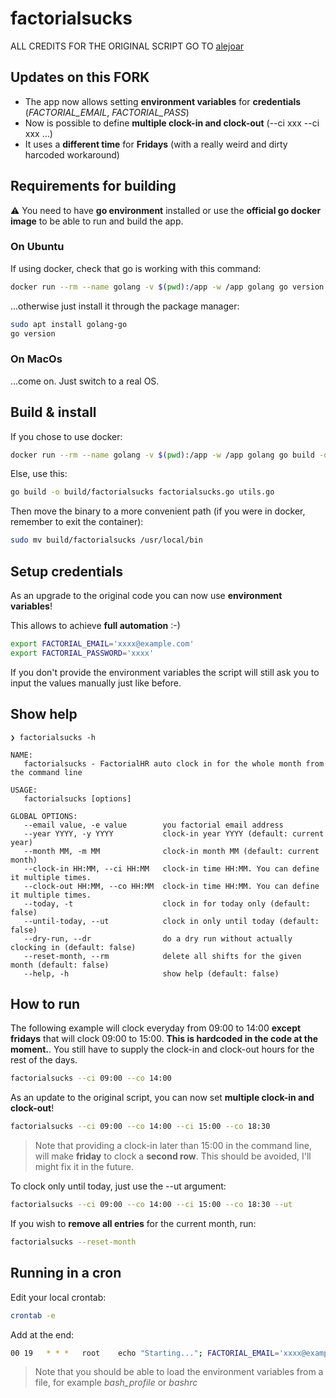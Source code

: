 # factorialsucks

ALL CREDITS FOR THE ORIGINAL SCRIPT GO TO [alejoar](https://github.com/alejoar/factorialsucks)

## Updates on this FORK

- The app now allows setting **environment variables** for **credentials** (*FACTORIAL_EMAIL*, *FACTORIAL_PASS*)
- Now is possible to define **multiple clock-in and clock-out** (--ci xxx --ci xxx ...)
- It uses a **different time** for **Fridays** (with a really weird and dirty harcoded workaround)

## Requirements for building

:warning: You need to have **go environment** installed or use the **official go docker image** to be able to run and build the app.

### On Ubuntu

If using docker, check that go is working with this command:

```bash
docker run --rm --name golang -v $(pwd):/app -w /app golang go version
```

...otherwise just install it through the package manager:

```bash
sudo apt install golang-go
go version
```

### On MacOs

...come on. Just switch to a real OS.

## Build & install

If you chose to use docker:

```bash
docker run --rm --name golang -v $(pwd):/app -w /app golang go build -o build/factorialsucks factorialsucks.go utils.go
```

Else, use this:

```bash
go build -o build/factorialsucks factorialsucks.go utils.go
```

Then move the binary to a more convenient path (if you were in docker, remember to exit the container):

```bash
sudo mv build/factorialsucks /usr/local/bin
```

## Setup credentials

As an upgrade to the original code you can now use **environment variables**!

This allows to achieve **full automation** :-)

```bash
export FACTORIAL_EMAIL='xxxx@example.com'
export FACTORIAL_PASSWORD='xxxx'
```

If you don't provide the environment variables the script will still ask you to input the values manually just like before.

## Show help

```
❯ factorialsucks -h

NAME:
   factorialsucks - FactorialHR auto clock in for the whole month from the command line

USAGE:
   factorialsucks [options]

GLOBAL OPTIONS:
   --email value, -e value        you factorial email address
   --year YYYY, -y YYYY           clock-in year YYYY (default: current year)
   --month MM, -m MM              clock-in month MM (default: current month)
   --clock-in HH:MM, --ci HH:MM   clock-in time HH:MM. You can define it multiple times.
   --clock-out HH:MM, --co HH:MM  clock-in time HH:MM. You can define it multiple times.
   --today, -t                    clock in for today only (default: false)
   --until-today, --ut            clock in only until today (default: false)
   --dry-run, --dr                do a dry run without actually clocking in (default: false)
   --reset-month, --rm            delete all shifts for the given month (default: false)
   --help, -h                     show help (default: false)
```

## How to run

The following example will clock everyday from 09:00 to 14:00 **except fridays** that will clock 09:00 to 15:00. **This is hardcoded in the code at the moment.**. You still have to supply the clock-in and clock-out hours for the rest of the days.

```bash
factorialsucks --ci 09:00 --co 14:00
```

As an update to the original script, you can now set **multiple clock-in and clock-out**!

```bash
factorialsucks --ci 09:00 --co 14:00 --ci 15:00 --co 18:30
```
> Note that providing a clock-in later than 15:00 in the command line, will make **friday** to clock a **second row**. This should be avoided, I'll might fix it in the future.

To clock only until today, just use the --ut argument:

```bash
factorialsucks --ci 09:00 --co 14:00 --ci 15:00 --co 18:30 --ut
```

If you wish to **remove all entries** for the current month, run:

```bash
factorialsucks --reset-month
```

## Running in a cron

Edit your local crontab:

```bash
crontab -e
```

Add at the end:

```bash
00 19   * * *   root    echo "Starting..."; FACTORIAL_EMAIL='xxxx@example.com' FACTORIAL_PASSWORD='xxxx' factorialsucks --ci 09:00 --co 14:00 --ci 15:00 --co 18:30 --ut >> $HOME/factorial.txt; echo -e "\nFinished at: $(date)\n\n---" >> $HOME/factorial.txt;
```

> Note that you should be able to load the environment variables from a file, for example *bash_profile* or *bashrc*
